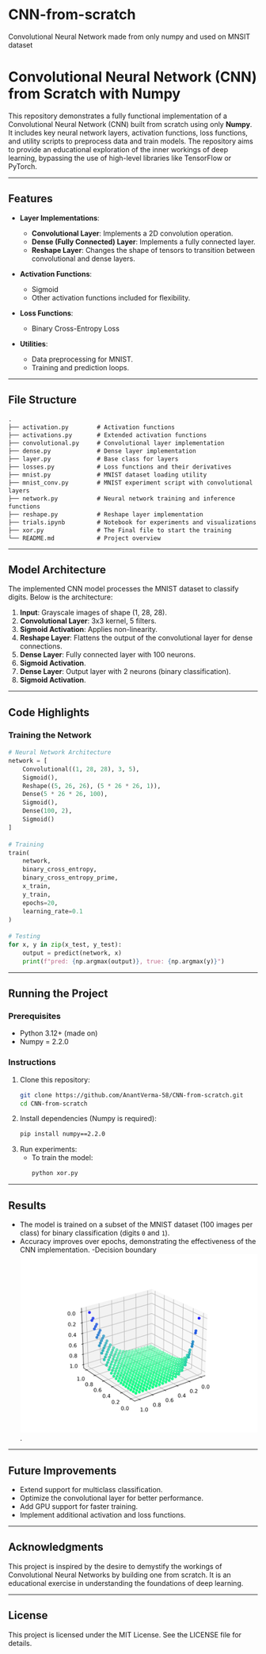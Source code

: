 # CNN-from-scratch
Convolutional Neural Network made from only numpy and used on MNSIT dataset
# Convolutional Neural Network (CNN) from Scratch with Numpy

This repository demonstrates a fully functional implementation of a Convolutional Neural Network (CNN) built from scratch using only **Numpy**. It includes key neural network layers, activation functions, loss functions, and utility scripts to preprocess data and train models. The repository aims to provide an educational exploration of the inner workings of deep learning, bypassing the use of high-level libraries like TensorFlow or PyTorch.

---

## Features

- **Layer Implementations**:
  - **Convolutional Layer**: Implements a 2D convolution operation.
  - **Dense (Fully Connected) Layer**: Implements a fully connected layer.
  - **Reshape Layer**: Changes the shape of tensors to transition between convolutional and dense layers.

- **Activation Functions**:
  - Sigmoid
  - Other activation functions included for flexibility.

- **Loss Functions**:
  - Binary Cross-Entropy Loss

- **Utilities**:
  - Data preprocessing for MNIST.
  - Training and prediction loops.

---

## File Structure

```
.
├── activation.py        # Activation functions
├── activations.py       # Extended activation functions
├── convolutional.py     # Convolutional layer implementation
├── dense.py             # Dense layer implementation
├── layer.py             # Base class for layers
├── losses.py            # Loss functions and their derivatives
├── mnist.py             # MNIST dataset loading utility
├── mnist_conv.py        # MNIST experiment script with convolutional layers
├── network.py           # Neural network training and inference functions
├── reshape.py           # Reshape layer implementation
├── trials.ipynb         # Notebook for experiments and visualizations
├── xor.py               # The Final file to start the training
└── README.md            # Project overview
```

---

## Model Architecture

The implemented CNN model processes the MNIST dataset to classify digits. Below is the architecture:

1. **Input**: Grayscale images of shape (1, 28, 28).
2. **Convolutional Layer**: 3x3 kernel, 5 filters.
3. **Sigmoid Activation**: Applies non-linearity.
4. **Reshape Layer**: Flattens the output of the convolutional layer for dense connections.
5. **Dense Layer**: Fully connected layer with 100 neurons.
6. **Sigmoid Activation**.
7. **Dense Layer**: Output layer with 2 neurons (binary classification).
8. **Sigmoid Activation**.

---

## Code Highlights

### Training the Network
```python
# Neural Network Architecture
network = [
    Convolutional((1, 28, 28), 3, 5),
    Sigmoid(),
    Reshape((5, 26, 26), (5 * 26 * 26, 1)),
    Dense(5 * 26 * 26, 100),
    Sigmoid(),
    Dense(100, 2),
    Sigmoid()
]

# Training
train(
    network,
    binary_cross_entropy,
    binary_cross_entropy_prime,
    x_train,
    y_train,
    epochs=20,
    learning_rate=0.1
)

# Testing
for x, y in zip(x_test, y_test):
    output = predict(network, x)
    print(f"pred: {np.argmax(output)}, true: {np.argmax(y)}")
```

---

## Running the Project

### Prerequisites
- Python 3.12+ (made on)
- Numpy = 2.2.0

### Instructions
1. Clone this repository:
   ```bash
   git clone https://github.com/AnantVerma-58/CNN-from-scratch.git
   cd CNN-from-scratch
   ```
2. Install dependencies (Numpy is required):
   ```bash
   pip install numpy==2.2.0
   ```
3. Run experiments:
   - To train the model:
     ```bash
     python xor.py
     ```
---

## Results

- The model is trained on a subset of the MNIST dataset (100 images per class) for binary classification (digits `0` and `1`).
- Accuracy improves over epochs, demonstrating the effectiveness of the CNN implementation.
-Decision boundary
<img src="Figure_1.svg" alt="Decision Boundary" width="500" />.

---

## Future Improvements

- Extend support for multiclass classification.
- Optimize the convolutional layer for better performance.
- Add GPU support for faster training.
- Implement additional activation and loss functions.

---

## Acknowledgments

This project is inspired by the desire to demystify the workings of Convolutional Neural Networks by building one from scratch. It is an educational exercise in understanding the foundations of deep learning.

---

## License

This project is licensed under the MIT License. See the LICENSE file for details.
